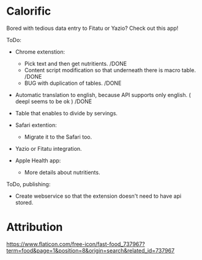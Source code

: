 # Calorific
Bored with tedious data entry to Fitatu or Yazio? Check out this app!

ToDo:
- Chrome extenstion:
  - Pick text and then get nutritients. /DONE
  - Content script modification so that underneath there is macro table. /DONE
  - BUG with duplication of tables. /DONE
- Automatic translation to english, because API supports only english. ( deepl seems to be ok ) /DONE
- Table that enables to divide by servings.

- Safari extention:
  - Migrate it to the Safari too.
- Yazio or Fitatu integration.
- Apple Health app:
  - More details about nutritients.

ToDo, publishing: 
- Create webservice so that the extension doesn't need to have api stored.

# Attribution
https://www.flaticon.com/free-icon/fast-food_737967?term=food&page=1&position=8&origin=search&related_id=737967